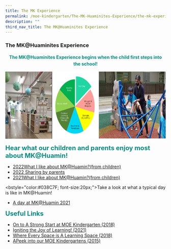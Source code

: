 ```yaml
---
title: The MK Experience
permalink: /moe-kindergarten/The-MK-Huaminites-Experience/the-mk-experience/
description: ""
third_nav_title: The MK@Huaminites Experience
---
```

### **The MK@Huaminites Experience**

<center><b><p style="color:#038C7F; line-height:1.5;">The MK@Huaminites Experience begins when the child first steps into the school!</p></b></center>

<div style="display:flex;"><a target="_blank" href="https://huaminpri.moe.edu.sg/moe-kindergarten/The-MK-Huaminites-Experience/our-learning-environment/"><img src="/images/environment.png" alt="environment" style="width:210px; height:211px;"></a><a target="_blank" href="https://huaminpri.moe.edu.sg/moe-kindergarten/The-MK-Huaminites-Experience/our-curriculum/"><img src="/images/Total MKHuamin Curriculum 2022.jpg" alt="MK Curriculum" style="width:210px; height:210px;"></a><a target="_blank" href="https://huaminpri.moe.edu.sg/moe-kindergarten/About-Us/Our-Team/our-team/"><img src="/images/Ms Kinah.jpeg" alt="MK Curriculum" style="width:300px; height:210px;"></a>
</div>

<b style="color:#038C7F; font-size:20px;">Hear what our children and parents enjoy most about MK@Huamin!</b>

- <a target="_blank" href="https://youtu.be/y-zs9jZ-hWM">2022What I like about MK@Huamin?(from children)</a></br>
- <a target="_blank" href="https://youtu.be/BUzAIlovrbc">2022 Sharing by parents</a><br>
- <a target="_blank" href="https://youtu.be/Vn4ERsVyFd0">2021What I like about MK@Huamin?(from children)</a>

<bstyle="color:#038C7F; font-size:20px;">Take a look at what a typical day is like in MK@Huamin!</b>

- <a target="_blank" href="https://youtu.be/k-LhbxhhPg8">A day at MK@Huamin 2021</a>

<b style="color:#038C7F; font-size:20px;">Useful Links</b>

- <a target="_blank" href="https://www.youtube.com/watch?v=R636jFF7S28">On to A Strong Start at MOE Kindergarten (2018)</a><br>
- <a target="_blank" href="https://www.youtube.com/watch?v=mghZCHtKNXc">Igniting the Joy of Learning! (2021)</a><br>
- <a target="_blank" href="https://www.youtube.com/watch?v=LockyOmaNB0">Where Every Space is A Learning Space (2018)</a><br>
- <a target="_blank" href="https://www.youtube.com/watch?v=C_ktvFYCBwo">APeek into our MOE Kindergartens (2015)</a>